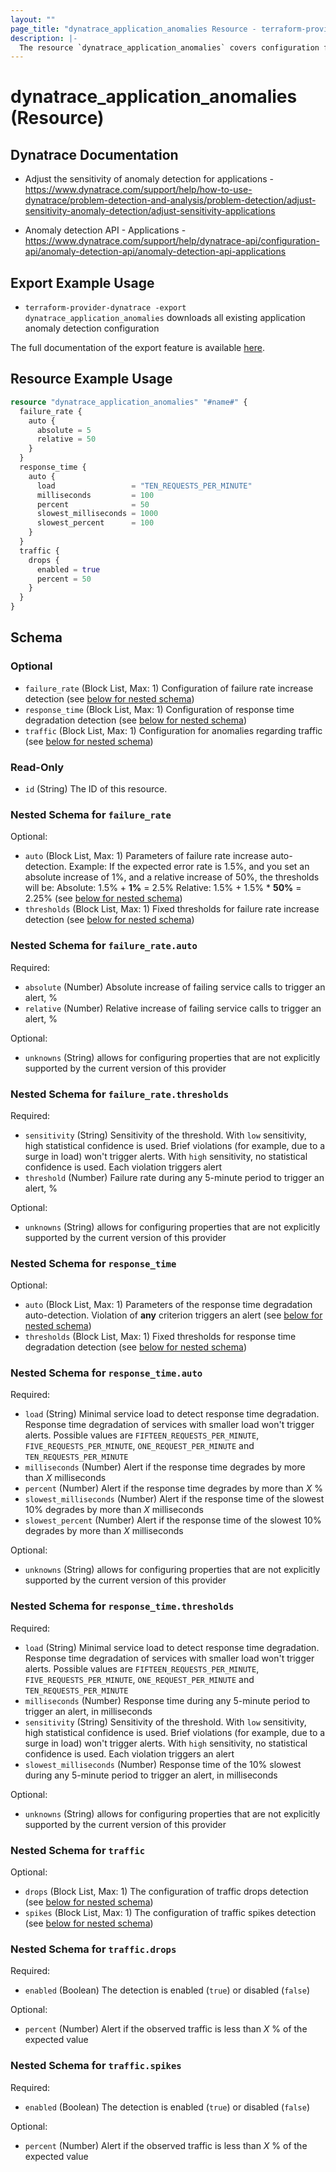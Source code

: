 ```yaml
---
layout: ""
page_title: "dynatrace_application_anomalies Resource - terraform-provider-dynatrace"
description: |-
  The resource `dynatrace_application_anomalies` covers configuration for application anomaly detection
---
```


# dynatrace_application_anomalies (Resource)

## Dynatrace Documentation

- Adjust the sensitivity of anomaly detection for applications - https://www.dynatrace.com/support/help/how-to-use-dynatrace/problem-detection-and-analysis/problem-detection/adjust-sensitivity-anomaly-detection/adjust-sensitivity-applications

- Anomaly detection API - Applications - https://www.dynatrace.com/support/help/dynatrace-api/configuration-api/anomaly-detection-api/anomaly-detection-api-applications

## Export Example Usage

- `terraform-provider-dynatrace -export dynatrace_application_anomalies` downloads all existing application anomaly detection configuration

The full documentation of the export feature is available [here](https://registry.terraform.io/providers/dynatrace-oss/dynatrace/latest/docs/guides/export-v2).

## Resource Example Usage

```terraform
resource "dynatrace_application_anomalies" "#name#" {
  failure_rate {
    auto {
      absolute = 5
      relative = 50
    }
  }
  response_time {
    auto {
      load                 = "TEN_REQUESTS_PER_MINUTE"
      milliseconds         = 100
      percent              = 50
      slowest_milliseconds = 1000
      slowest_percent      = 100
    }
  }
  traffic {
    drops {
      enabled = true
      percent = 50
    }
  }
}
```

<!-- schema generated by tfplugindocs -->
## Schema

### Optional

- `failure_rate` (Block List, Max: 1) Configuration of failure rate increase detection (see [below for nested schema](#nestedblock--failure_rate))
- `response_time` (Block List, Max: 1) Configuration of response time degradation detection (see [below for nested schema](#nestedblock--response_time))
- `traffic` (Block List, Max: 1) Configuration for anomalies regarding traffic (see [below for nested schema](#nestedblock--traffic))

### Read-Only

- `id` (String) The ID of this resource.

<a id="nestedblock--failure_rate"></a>
### Nested Schema for `failure_rate`

Optional:

- `auto` (Block List, Max: 1) Parameters of failure rate increase auto-detection. Example: If the expected error rate is 1.5%, and you set an absolute increase of 1%, and a relative increase of 50%, the thresholds will be:  Absolute: 1.5% + **1%** = 2.5%  Relative: 1.5% + 1.5% * **50%** = 2.25% (see [below for nested schema](#nestedblock--failure_rate--auto))
- `thresholds` (Block List, Max: 1) Fixed thresholds for failure rate increase detection (see [below for nested schema](#nestedblock--failure_rate--thresholds))

<a id="nestedblock--failure_rate--auto"></a>
### Nested Schema for `failure_rate.auto`

Required:

- `absolute` (Number) Absolute increase of failing service calls to trigger an alert, %
- `relative` (Number) Relative increase of failing service calls to trigger an alert, %

Optional:

- `unknowns` (String) allows for configuring properties that are not explicitly supported by the current version of this provider


<a id="nestedblock--failure_rate--thresholds"></a>
### Nested Schema for `failure_rate.thresholds`

Required:

- `sensitivity` (String) Sensitivity of the threshold.  With `low` sensitivity, high statistical confidence is used. Brief violations (for example, due to a surge in load) won't trigger alerts.  With `high` sensitivity, no statistical confidence is used. Each violation triggers alert
- `threshold` (Number) Failure rate during any 5-minute period to trigger an alert, %

Optional:

- `unknowns` (String) allows for configuring properties that are not explicitly supported by the current version of this provider



<a id="nestedblock--response_time"></a>
### Nested Schema for `response_time`

Optional:

- `auto` (Block List, Max: 1) Parameters of the response time degradation auto-detection. Violation of **any** criterion triggers an alert (see [below for nested schema](#nestedblock--response_time--auto))
- `thresholds` (Block List, Max: 1) Fixed thresholds for response time degradation detection (see [below for nested schema](#nestedblock--response_time--thresholds))

<a id="nestedblock--response_time--auto"></a>
### Nested Schema for `response_time.auto`

Required:

- `load` (String) Minimal service load to detect response time degradation. Response time degradation of services with smaller load won't trigger alerts. Possible values are `FIFTEEN_REQUESTS_PER_MINUTE`, `FIVE_REQUESTS_PER_MINUTE`, `ONE_REQUEST_PER_MINUTE` and `TEN_REQUESTS_PER_MINUTE`
- `milliseconds` (Number) Alert if the response time degrades by more than *X* milliseconds
- `percent` (Number) Alert if the response time degrades by more than *X* %
- `slowest_milliseconds` (Number) Alert if the response time of the slowest 10% degrades by more than *X* milliseconds
- `slowest_percent` (Number) Alert if the response time of the slowest 10% degrades by more than *X* milliseconds

Optional:

- `unknowns` (String) allows for configuring properties that are not explicitly supported by the current version of this provider


<a id="nestedblock--response_time--thresholds"></a>
### Nested Schema for `response_time.thresholds`

Required:

- `load` (String) Minimal service load to detect response time degradation. Response time degradation of services with smaller load won't trigger alerts. Possible values are `FIFTEEN_REQUESTS_PER_MINUTE`, `FIVE_REQUESTS_PER_MINUTE`, `ONE_REQUEST_PER_MINUTE` and `TEN_REQUESTS_PER_MINUTE`
- `milliseconds` (Number) Response time during any 5-minute period to trigger an alert, in milliseconds
- `sensitivity` (String) Sensitivity of the threshold.  With `low` sensitivity, high statistical confidence is used. Brief violations (for example, due to a surge in load) won't trigger alerts.  With `high` sensitivity, no statistical confidence is used. Each violation triggers an alert
- `slowest_milliseconds` (Number) Response time of the 10% slowest during any 5-minute period to trigger an alert, in milliseconds

Optional:

- `unknowns` (String) allows for configuring properties that are not explicitly supported by the current version of this provider



<a id="nestedblock--traffic"></a>
### Nested Schema for `traffic`

Optional:

- `drops` (Block List, Max: 1) The configuration of traffic drops detection (see [below for nested schema](#nestedblock--traffic--drops))
- `spikes` (Block List, Max: 1) The configuration of traffic spikes detection (see [below for nested schema](#nestedblock--traffic--spikes))

<a id="nestedblock--traffic--drops"></a>
### Nested Schema for `traffic.drops`

Required:

- `enabled` (Boolean) The detection is enabled (`true`) or disabled (`false`)

Optional:

- `percent` (Number) Alert if the observed traffic is less than *X* % of the expected value


<a id="nestedblock--traffic--spikes"></a>
### Nested Schema for `traffic.spikes`

Required:

- `enabled` (Boolean) The detection is enabled (`true`) or disabled (`false`)

Optional:

- `percent` (Number) Alert if the observed traffic is less than *X* % of the expected value
 
